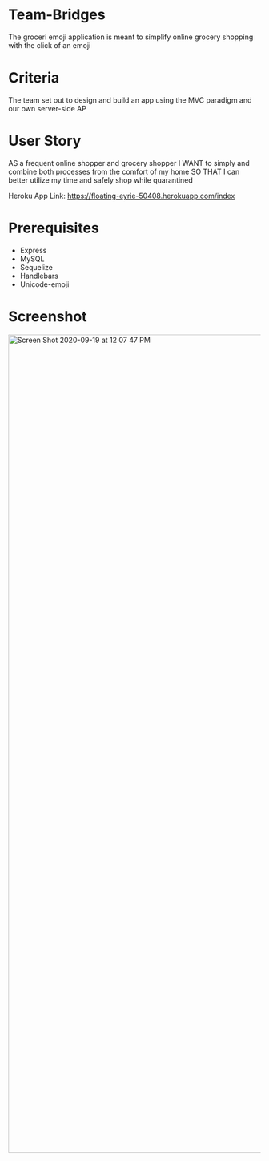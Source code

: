 # Team-Bridges
The groceri emoji application is meant to simplify online grocery shopping with the click of an emoji

# Criteria
The team set out to design and build an app using the MVC paradigm and our own server-side AP

# User Story
AS a frequent online shopper and grocery shopper
I WANT to simply and combine both processes from the comfort of my home
SO THAT I can better utilize my time and safely shop while quarantined 

Heroku App Link: https://floating-eyrie-50408.herokuapp.com/index 

# Prerequisites 
- Express
- MySQL
- Sequelize
- Handlebars
- Unicode-emoji

# Screenshot

<img width="1634" alt="Screen Shot 2020-09-19 at 12 07 47 PM" src="https://user-images.githubusercontent.com/64648897/93671409-c9f85e00-fa70-11ea-962c-d388df6ffd60.png">

